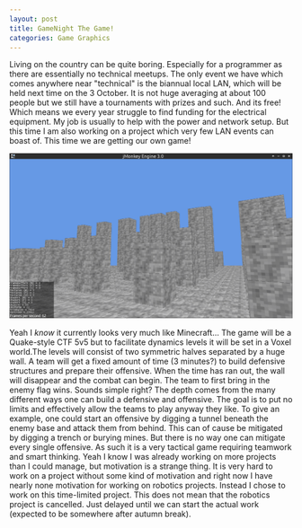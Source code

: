 ```yaml
---
layout: post
title: GameNight The Game!
categories: Game Graphics
---
```


Living on the country can be quite boring. Especially for a programmer as there are essentially no technical meetups. The only event we have which comes anywhere near "technical" is the biannual local LAN, which will be held next time on the 3 October. It is not huge averaging at about 100 people but we still have a tournaments with prizes and such. And its free! Which means we every year struggle to find funding for the electrical equipment. My job is usually to help with the power and network setup. But this time I am also working on a project which very few LAN events can boast of. This time we are getting our own game! 

![GameNight Preview](/img/GameNightPreview1.png "GameNight Preview")

Yeah I *know* it currently looks very much like Minecraft...
The game will be a Quake-style CTF 5v5 but to facilitate dynamics levels it will be set in a Voxel world.The levels will consist of two symmetric halves separated by a huge wall. A team will get a fixed amount of time (3 minutes?) to build defensive structures and prepare their offensive. When the time has ran out, the wall will disappear and the combat can begin. The team to first bring in the enemy flag wins. Sounds simple right? The depth comes from the many different ways one can build a defensive and offensive. The goal is to put no limits and effectively allow the teams to play anyway they like. To give an example, one could start an offensive by digging a tunnel beneath the enemy base and attack them from behind. This can of cause be mitigated by digging a trench or burying mines. But there is no way one can mitigate every single offensive. As such it is a very tactical game requiring teamwork and smart thinking. 
Yeah I know I was already working on more projects than I could manage, but motivation is a strange thing. It is very hard to work on a project without some kind of motivation and right now I have nearly none motivation for working on robotics projects. Instead I chose to work on this time-limited project. This does not mean that the robotics project is cancelled. Just delayed until we can start the actual work (expected to be somewhere after autumn break).
